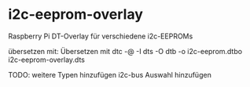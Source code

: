 # i2c-eeprom-overlay
Raspberry Pi DT-Overlay für verschiedene i2c-EEPROMs

übersetzen mit: Übersetzen mit dtc -@ -I dts -O dtb -o i2c-eeprom.dtbo i2c-eeprom-overlay.dts

TODO:
weitere Typen hinzufügen
i2c-bus Auswahl hinzufügen
